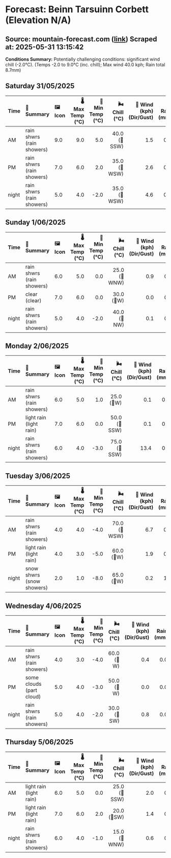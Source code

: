 # Forecast: Beinn Tarsuinn Corbett (Elevation N/A)
**Source:** mountain-forecast.com ([link](https://www.mountain-forecast.com/peaks/Beinn-Tarsuinn-Corbett/forecasts/826))
**Scraped at:** 2025-05-31 13:15:42
---

**Conditions Summary:** Potentially challenging conditions: significant wind chill (-2.0°C). (Temps -2.0 to 9.0°C (inc. chill); Max wind 40.0 kph; Rain total 8.7mm)

## Saturday 31/05/2025
| **Time** | **📝 Summary** | **🖼️ Icon** | **🌡️ Max Temp (°C)** | **🥶 Min Temp (°C)** | **🌬️ Chill (°C)** | **💨 Wind (kph) (Dir/Gust)** | **💧 Rain (mm)** | **❄️ Snow (cm)** | **☁️ Cloud Base (m)** | **🧊 Freezing Lvl (m)** |
|:------- |:------- |:----- |--------------: |-------------: |-----------: |---------------------: |---------: |----------: |---------------: |----------------: |
| AM      | rain shwrs<br><span class="icon-desc">(rain showers)</span> | 9.0 | 9.0 | 5.0 | 40.0<br>(🧭SSW) | 1.5 | 0.0 | 200 | 2250 |
| PM      | rain shwrs<br><span class="icon-desc">(rain showers)</span> | 7.0 | 6.0 | 2.0 | 35.0<br>(🧭WSW) | 2.6 | 0.0 | 150 | 2000 |
| night   | rain shwrs<br><span class="icon-desc">(rain showers)</span> | 5.0 | 4.0 | -2.0 | 35.0<br>(🧭WSW) | 4.6 | 0.0 | 750 | 1500 |

## Sunday 1/06/2025
| **Time** | **📝 Summary** | **🖼️ Icon** | **🌡️ Max Temp (°C)** | **🥶 Min Temp (°C)** | **🌬️ Chill (°C)** | **💨 Wind (kph) (Dir/Gust)** | **💧 Rain (mm)** | **❄️ Snow (cm)** | **☁️ Cloud Base (m)** | **🧊 Freezing Lvl (m)** |
|:------- |:------- |:----- |--------------: |-------------: |-----------: |---------------------: |---------: |----------: |---------------: |----------------: |
| AM      | rain shwrs<br><span class="icon-desc">(rain showers)</span> | 6.0 | 5.0 | 0.0 | 25.0<br>(🧭WNW) | 0.9 | 0.0 | 150 | 1600 |
| PM      | clear<br><span class="icon-desc">(clear)</span> | 7.0 | 6.0 | 0.0 | 30.0<br>(🧭W) | 0.0 | 0.0 | - | 1650 |
| night   | rain shwrs<br><span class="icon-desc">(rain showers)</span> | 5.0 | 4.0 | -2.0 | 40.0<br>(🧭NW) | 0.1 | 0.0 | 400 | 1500 |

## Monday 2/06/2025
| **Time** | **📝 Summary** | **🖼️ Icon** | **🌡️ Max Temp (°C)** | **🥶 Min Temp (°C)** | **🌬️ Chill (°C)** | **💨 Wind (kph) (Dir/Gust)** | **💧 Rain (mm)** | **❄️ Snow (cm)** | **☁️ Cloud Base (m)** | **🧊 Freezing Lvl (m)** |
|:------- |:------- |:----- |--------------: |-------------: |-----------: |---------------------: |---------: |----------: |---------------: |----------------: |
| AM      | rain shwrs<br><span class="icon-desc">(rain showers)</span> | 6.0 | 5.0 | 1.0 | 25.0<br>(🧭W) | 0.1 | 0.0 | 700 | 1350 |
| PM      | light rain<br><span class="icon-desc">(light rain)</span> | 7.0 | 6.0 | 0.0 | 50.0<br>(🧭SSW) | 0.1 | 0.0 | 700 | 1850 |
| night   | rain shwrs<br><span class="icon-desc">(rain showers)</span> | 6.0 | 4.0 | -3.0 | 75.0<br>(🧭SSW) | 13.4 | 0.0 | 100 | 1850 |

## Tuesday 3/06/2025
| **Time** | **📝 Summary** | **🖼️ Icon** | **🌡️ Max Temp (°C)** | **🥶 Min Temp (°C)** | **🌬️ Chill (°C)** | **💨 Wind (kph) (Dir/Gust)** | **💧 Rain (mm)** | **❄️ Snow (cm)** | **☁️ Cloud Base (m)** | **🧊 Freezing Lvl (m)** |
|:------- |:------- |:----- |--------------: |-------------: |-----------: |---------------------: |---------: |----------: |---------------: |----------------: |
| AM      | rain shwrs<br><span class="icon-desc">(rain showers)</span> | 4.0 | 4.0 | -4.0 | 70.0<br>(🧭WSW) | 6.7 | 0.0 | 50 | 1600 |
| PM      | light rain<br><span class="icon-desc">(light rain)</span> | 4.0 | 3.0 | -5.0 | 60.0<br>(🧭W) | 1.9 | 0.0 | 200 | 1450 |
| night   | snow shwrs<br><span class="icon-desc">(snow showers)</span> | 2.0 | 1.0 | -8.0 | 65.0<br>(🧭W) | 0.2 | 1.0 | 450 | 1050 |

## Wednesday 4/06/2025
| **Time** | **📝 Summary** | **🖼️ Icon** | **🌡️ Max Temp (°C)** | **🥶 Min Temp (°C)** | **🌬️ Chill (°C)** | **💨 Wind (kph) (Dir/Gust)** | **💧 Rain (mm)** | **❄️ Snow (cm)** | **☁️ Cloud Base (m)** | **🧊 Freezing Lvl (m)** |
|:------- |:------- |:----- |--------------: |-------------: |-----------: |---------------------: |---------: |----------: |---------------: |----------------: |
| AM      | rain shwrs<br><span class="icon-desc">(rain showers)</span> | 4.0 | 3.0 | -4.0 | 60.0<br>(🧭W) | 0.4 | 0.0 | 600 | 1100 |
| PM      | some clouds<br><span class="icon-desc">(part cloud)</span> | 5.0 | 4.0 | -3.0 | 50.0<br>(🧭W) | 0.0 | 0.0 | 650 | 1300 |
| night   | rain shwrs<br><span class="icon-desc">(rain showers)</span> | 5.0 | 4.0 | -2.0 | 30.0<br>(🧭SW) | 0.8 | 0.0 | 800 | 1450 |

## Thursday 5/06/2025
| **Time** | **📝 Summary** | **🖼️ Icon** | **🌡️ Max Temp (°C)** | **🥶 Min Temp (°C)** | **🌬️ Chill (°C)** | **💨 Wind (kph) (Dir/Gust)** | **💧 Rain (mm)** | **❄️ Snow (cm)** | **☁️ Cloud Base (m)** | **🧊 Freezing Lvl (m)** |
|:------- |:------- |:----- |--------------: |-------------: |-----------: |---------------------: |---------: |----------: |---------------: |----------------: |
| AM      | light rain<br><span class="icon-desc">(light rain)</span> | 6.0 | 5.0 | 0.0 | 25.0<br>(🧭SSW) | 2.0 | 0.0 | 300 | 1650 |
| PM      | light rain<br><span class="icon-desc">(light rain)</span> | 7.0 | 6.0 | 2.0 | 20.0<br>(🧭SW) | 1.4 | 0.0 | 100 | 1850 |
| night   | rain shwrs<br><span class="icon-desc">(rain showers)</span> | 6.0 | 4.0 | -1.0 | 15.0<br>(🧭WNW) | 0.6 | 0.0 | 650 | 1800 |